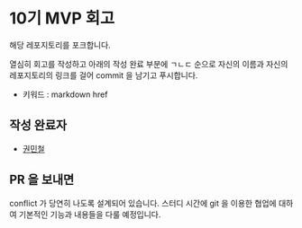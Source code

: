 # 10기 MVP 회고

해당 레포지토리를 포크합니다.

열심히 회고를 작성하고 아래의 작성 완료 부분에 ㄱㄴㄷ 순으로 자신의 이름과 자신의 레포지토리의 링크를 걸어 commit 을 남기고 푸시합니다.

* 키워드 : markdown href

## 작성 완료자

* [권민철](https://github.com/thedevluffy)

## PR 을 보내면

conflict 가 당연히 나도록 설계되어 있습니다. 스터디 시간에 git 을 이용한 협업에 대하여 기본적인 기능과 내용들을 다룰 예정입니다.
